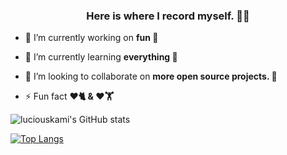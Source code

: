 <h3 align="center">Here is where I record myself. 👨‍💻</h3>

- 🔭 I’m currently working on **fun 🤭**

- 🌱 I’m currently learning **everything 🤣**

- 👯 I’m looking to collaborate on **more open source projects. 🤝**

- ⚡ Fun fact **❤️🐈 & ❤️🏋️**

![luciouskami's GitHub stats](https://github-readme-stats.vercel.app/api?username=luciouskami&count_private=true&show_icons=true&theme=tokyonight)


[![Top Langs](https://github-readme-stats.vercel.app/api/top-langs/?username=luciouskami&layout=compact&theme=tokyonight)](https://github.com/luciouskami/github-readme-stats)

